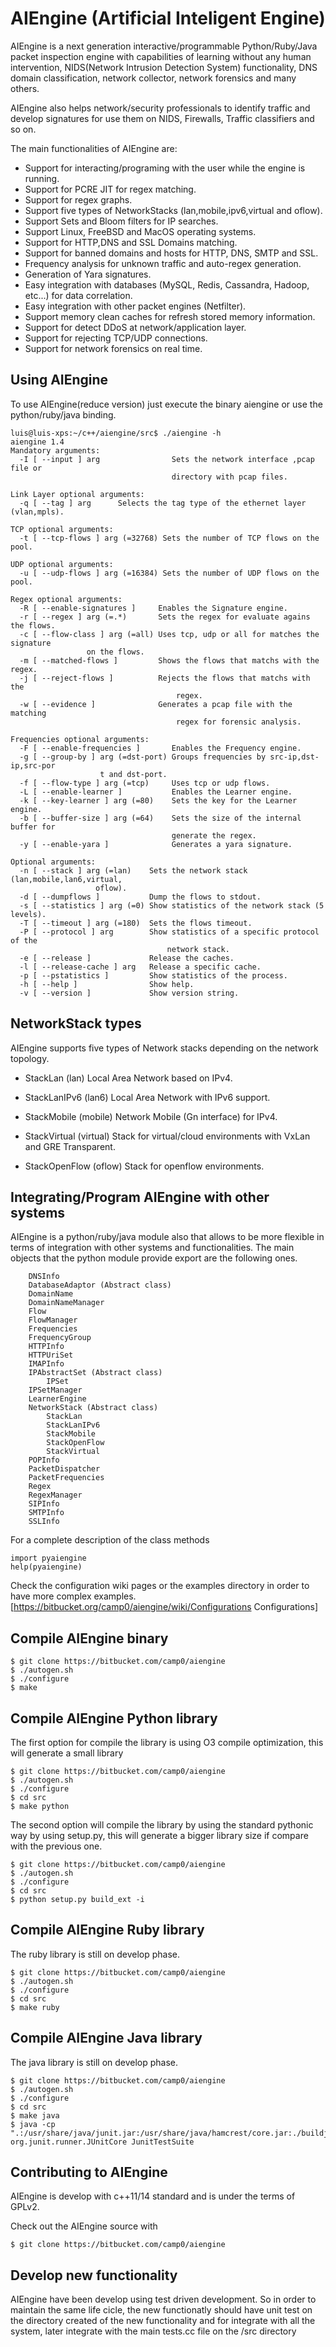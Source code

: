 AIEngine (Artificial Inteligent Engine)
=========

AIEngine is a next generation interactive/programmable Python/Ruby/Java packet inspection engine with capabilities of learning
without any human intervention, NIDS(Network Intrusion Detection System) functionality, DNS domain classification, network collector, network forensics and many others. 

AIEngine also helps network/security professionals to identify traffic and develop
signatures for use them on NIDS, Firewalls, Traffic classifiers and so on.

The main functionalities of AIEngine are:

- Support for interacting/programing with the user while the engine is running.
- Support for PCRE JIT for regex matching.
- Support for regex graphs.
- Support five types of NetworkStacks (lan,mobile,ipv6,virtual and oflow).
- Support Sets and Bloom filters for IP searches.
- Support Linux, FreeBSD and MacOS operating systems.
- Support for HTTP,DNS and SSL Domains matching.
- Support for banned domains and hosts for HTTP, DNS, SMTP and SSL.
- Frequency analysis for unknown traffic and auto-regex generation.
- Generation of Yara signatures.
- Easy integration with databases (MySQL, Redis, Cassandra, Hadoop, etc...) for data correlation.
- Easy integration with other packet engines (Netfilter).
- Support memory clean caches for refresh stored memory information.
- Support for detect DDoS at network/application layer.
- Support for rejecting TCP/UDP connections.
- Support for network forensics on real time.

Using AIEngine 
---------------

To use AIEngine(reduce version) just execute the binary aiengine or use the python/ruby/java binding.

	luis@luis-xps:~/c++/aiengine/src$ ./aiengine -h
	aiengine 1.4
	Mandatory arguments:
	  -I [ --input ] arg                Sets the network interface ,pcap file or 
	                                    directory with pcap files.

	Link Layer optional arguments:
	  -q [ --tag ] arg      Selects the tag type of the ethernet layer (vlan,mpls).

	TCP optional arguments:
	  -t [ --tcp-flows ] arg (=32768) Sets the number of TCP flows on the pool.

	UDP optional arguments:
	  -u [ --udp-flows ] arg (=16384) Sets the number of UDP flows on the pool.

	Regex optional arguments:
	  -R [ --enable-signatures ]     Enables the Signature engine.
	  -r [ --regex ] arg (=.*)       Sets the regex for evaluate agains the flows.
	  -c [ --flow-class ] arg (=all) Uses tcp, udp or all for matches the signature
					 on the flows.
	  -m [ --matched-flows ]         Shows the flows that matchs with the regex.
	  -j [ --reject-flows ]          Rejects the flows that matchs with the 
                                         regex.
	  -w [ --evidence ]              Generates a pcap file with the matching 
                                         regex for forensic analysis.

	Frequencies optional arguments:
	  -F [ --enable-frequencies ]       Enables the Frequency engine.
	  -g [ --group-by ] arg (=dst-port) Groups frequencies by src-ip,dst-ip,src-por
					    t and dst-port.
	  -f [ --flow-type ] arg (=tcp)     Uses tcp or udp flows.
	  -L [ --enable-learner ]           Enables the Learner engine.
	  -k [ --key-learner ] arg (=80)    Sets the key for the Learner engine.
	  -b [ --buffer-size ] arg (=64)    Sets the size of the internal buffer for 
        	                            generate the regex.
	  -y [ --enable-yara ]              Generates a yara signature.

	Optional arguments:
	  -n [ --stack ] arg (=lan)    Sets the network stack (lan,mobile,lan6,virtual,
				       oflow).
	  -d [ --dumpflows ]           Dump the flows to stdout.
	  -s [ --statistics ] arg (=0) Show statistics of the network stack (5 levels).
	  -T [ --timeout ] arg (=180)  Sets the flows timeout.
	  -P [ --protocol ] arg        Show statistics of a specific protocol of the 
                                       network stack.
	  -e [ --release ]             Release the caches.
	  -l [ --release-cache ] arg   Release a specific cache.
	  -p [ --pstatistics ]         Show statistics of the process.
	  -h [ --help ]                Show help.
	  -v [ --version ]             Show version string.

NetworkStack types
---------------
AIEngine supports five types of Network stacks depending on the network topology.

- StackLan (lan) Local Area Network based on IPv4.

- StackLanIPv6 (lan6) Local Area Network with IPv6 support.

- StackMobile (mobile) Network Mobile (Gn interface) for IPv4.

- StackVirtual (virtual) Stack for virtual/cloud environments with VxLan and GRE Transparent.

- StackOpenFlow (oflow) Stack for openflow environments.

Integrating/Program AIEngine with other systems 
------------------------------------------------

AIEngine is a python/ruby/java module also that allows to be more flexible in terms of integration with other systems and functionalities.
The main objects that the python module provide export are the following ones.

        DNSInfo
        DatabaseAdaptor (Abstract class)
        DomainName
        DomainNameManager
        Flow
        FlowManager
        Frequencies
        FrequencyGroup
        HTTPInfo
        HTTPUriSet
        IMAPInfo
        IPAbstractSet (Abstract class)
            IPSet
        IPSetManager
        LearnerEngine
        NetworkStack (Abstract class)
            StackLan
            StackLanIPv6
            StackMobile
            StackOpenFlow
            StackVirtual
        POPInfo
        PacketDispatcher
        PacketFrequencies
        Regex
        RegexManager
        SIPInfo
        SMTPInfo
        SSLInfo

For a complete description of the class methods 

	import pyaiengine
	help(pyaiengine)

Check the configuration wiki pages or the examples directory in order to have more complex examples.
[https://bitbucket.org/camp0/aiengine/wiki/Configurations Configurations]

Compile AIEngine binary
-----------------------

    $ git clone https://bitbucket.com/camp0/aiengine
    $ ./autogen.sh
    $ ./configure
    $ make

Compile AIEngine Python library
--------------------------------

The first option for compile the library is using O3 compile optimization, this will generate a small library

    $ git clone https://bitbucket.com/camp0/aiengine
    $ ./autogen.sh
    $ ./configure
    $ cd src
    $ make python

The second option will compile the library by using the standard pythonic way by using setup.py, this will generate
a bigger library size if compare with the previous one.

    $ git clone https://bitbucket.com/camp0/aiengine
    $ ./autogen.sh
    $ ./configure
    $ cd src
    $ python setup.py build_ext -i 
   
Compile AIEngine Ruby library 
------------------------------

The ruby library is still on develop phase.

    $ git clone https://bitbucket.com/camp0/aiengine
    $ ./autogen.sh
    $ ./configure
    $ cd src
    $ make ruby

Compile AIEngine Java library
------------------------------

The java library is still on develop phase.

    $ git clone https://bitbucket.com/camp0/aiengine
    $ ./autogen.sh
    $ ./configure
    $ cd src
    $ make java
    $ java -cp ".:/usr/share/java/junit.jar:/usr/share/java/hamcrest/core.jar:./buildjava" org.junit.runner.JUnitCore JunitTestSuite

Contributing to AIEngine 
-------------------------

AIEngine is develop with c++11/14 standard and is under the terms of GPLv2.

Check out the AIEngine source with 

    $ git clone https://bitbucket.com/camp0/aiengine

Develop new functionality
-------------------------

AIEngine have been develop using test driven development. So in order to maintain the same life cicle, the new functionatly
 should have unit test on the directory created of the new functionality and for integrate with all the system, later integrate
with the main tests.cc file on the /src directory